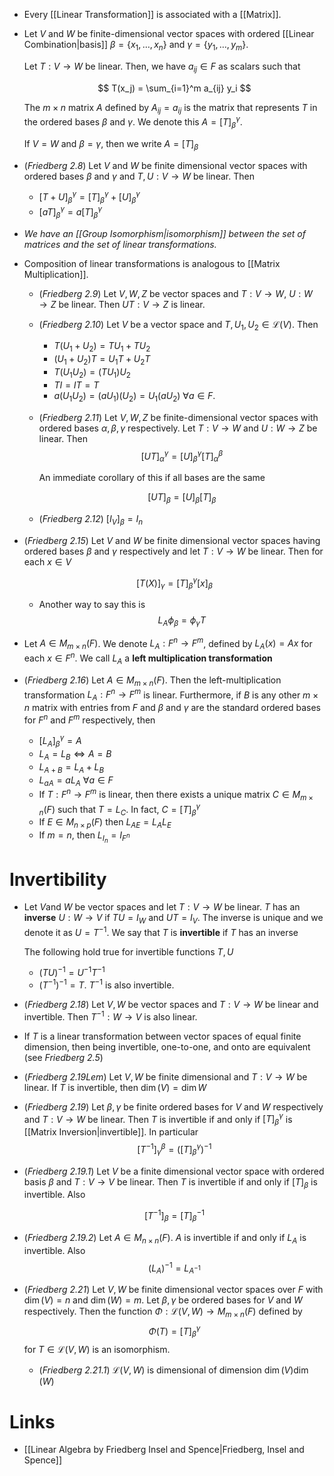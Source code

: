 * Every [[Linear Transformation]] is associated with a [[Matrix]].
* Let $V$ and $W$ be finite-dimensional vector spaces with ordered [[Linear Combination|basis]] $\beta=\{x_1,\dots,x_n\}$ and $\gamma =\{y_1,\dots, y_m\}$.
  
  Let $T:V\to W$ be linear. Then, we have $a_{ij}\in F$ as scalars such that
  
  $$
  T(x_j) = \sum_{i=1}^m a_{ij} y_i
  $$
  
  The $m\times n$ matrix $A$ defined by $A_{ij}=a_{ij}$ is the matrix that represents $T$ in the ordered bases $\beta$ and $\gamma$. We denote this $A=[T]_\beta^\gamma$.
  
  If $V=W$ and $\beta=\gamma$, then we write $A=[T]_\beta$

* (*Friedberg 2.8*) Let $V$ and $W$ be finite dimensional vector spaces with ordered bases $\beta$ and $\gamma$ and $T,U:V\to W$ be linear. Then
	* $[T+U]_\beta^\gamma = [T]_\beta^\gamma + [U]_\beta^\gamma$ 
	* $[aT]_\beta^\gamma = a[T]_\beta^\gamma$

* *We have an [[Group Isomorphism|isomorphism]] between the set of matrices and the set of linear transformations.*

* Composition of linear transformations is analogous to [[Matrix Multiplication]].
	* (*Friedberg 2.9*) Let $V,W,Z$ be vector spaces and $T:V\to W$, $U:W\to Z$ be linear. Then $UT:V\to Z$ is linear. 
	* (*Friedberg 2.10*) Let $V$ be a vector space and $T,U_1,U_2\in \mathcal{L}(V)$. Then
		* $T(U_1 + U_2) = TU_1 + TU_2$
		* $(U_1+U_2)T = U_1T + U_2 T$
		* $T(U_1U_2) = (TU_1)U_2$
		* $TI=IT=T$
		* $a(U_1U_2) = (aU_1)(U_2) = U_1(aU_2)$ $\forall a\in F$.
	* (*Friedberg 2.11*) Let $V,W,Z$ be finite-dimensional vector spaces with ordered bases $\alpha,\beta,\gamma$ respectively. Let $T:V\to W$ and $U:W\to Z$ be linear. Then
	  $$
	  [UT]_\alpha^\gamma = [U]^\gamma_\beta [T]^\beta_\alpha
	  $$
	  
	  An immediate corollary of this if all bases are the same
	  
	  $$
	  [UT]_\beta = [U]_\beta[T]_\beta
	  $$
	* (*Friedberg 2.12*) $[I_V]_\beta = I_n$

* (*Friedberg 2.15*) Let $V$ and $W$ be finite dimensional vector spaces having ordered bases $\beta$ and $\gamma$ respectively and let $T:V\to W$ be linear. Then for each $x\in V$
  
  $$
  [T(X)]_\gamma = [T]_\beta^\gamma [x]_\beta
  $$
	* Another way to say this is
	  $$
	  L_A\phi_\beta = \phi_\gamma T
	  $$

* Let $A\in M_{m\times n}(F)$. We denote $L_A:F^n\to F^m$, defined by $L_A(x)=Ax$ for each $x\in F^n$. We call $L_A$ a **left multiplication transformation**
* (*Friedberg 2.16*) Let $A\in M_{m\times n}(F)$. Then the left-multiplication transformation $L_A: F^n\to F^m$ is linear. Furthermore, if $B$ is any other $m\times n$ matrix with entries from $F$ and $\beta$ and $\gamma$ are the standard ordered bases for $F^n$ and $F^m$ respectively, then
	* $[L_A]_\beta^\gamma = A$
	* $L_A=L_B \iff A =B$
	* $L_{A+B}=L_A + L_B$
	* $L_{aA} = aL_A$ $\forall a \in F$
	* If $T:F^n\to F^m$ is linear, then there exists a unique matrix $C\in M_{m\times n}(F)$ such that $T=L_C$. In fact, $C=[T]_\beta^\gamma$ 
	* If $E\in M_{n\times p}(F)$ then $L_{AE}=L_AL_E$
	* If $m=n$, then $L_{I_n} = I_{F^n}$ 

# Invertibility
* Let $V$and $W$ be vector spaces and let $T:V\to W$ be linear. $T$ has an **inverse** $U:W\to V$ if $TU=I_W$ and $UT=I_V$. The inverse is unique and we denote it as $U=T^{-1}$. We say that $T$ is **invertible** if $T$ has an inverse
  
  The following hold true for invertible functions $T,U$
	* $(TU)^{-1}=U^{-1}T^{-1}$
	* $(T^{-1})^{-1}=T$. $T^{-1}$ is also invertible.

* (*Friedberg 2.18*) Let $V,W$ be vector spaces and $T:V\to W$ be linear and invertible. Then $T^{-1}:W\to V$ is also linear.

 * If $T$ is a linear transformation between vector spaces of equal finite dimension, then being invertible, one-to-one, and onto are equivalent (see *Friedberg 2.5*)

* (*Friedberg 2.19Lem*) Let $V,W$ be finite dimensional and $T:V\to W$ be linear. If $T$ is invertible, then $\dim(V)=\dim W$ 
* (*Friedberg 2.19*) Let $\beta,\gamma$ be finite ordered bases for $V$ and $W$ respectively and $T:V\to W$ be linear. Then $T$ is invertible if and only if $[T]_\beta^\gamma$ is [[Matrix Inversion|invertible]]. In particular
  $$
  [T^{-1}]_\gamma^\beta = ([T]_\beta^\gamma)^{-1}
  $$
* (*Friedberg 2.19.1*) Let $V$ be a finite dimensional vector space with ordered basis $\beta$ and $T:V\to V$ be linear. Then $T$ is invertible if and only if $[T]_\beta$ is invertible. Also
  
  $$
  [T^{-1}]_\beta = [T]_\beta^{-1}
  $$
* (*Friedberg 2.19.2*) Let $A\in M_{n\times n}(F)$. $A$ is invertible if and only if $L_A$ is invertible. Also
  $$
  (L_A)^{-1} = L_{A^{-1}}
  $$
* (*Friedberg 2.21*) Let $V,W$ be finite dimensional vector spaces over $F$ with $\dim(V) = n$ and $\dim(W)=m$. Let $\beta, \gamma$ be ordered bases for $V$ and $W$ respectively. Then the function $\Phi:\mathcal{L}(V,W)\to M_{m\times n}(F)$ defined by 
  $$
  \Phi(T) = [T]_\beta^\gamma
  $$
  for $T\in \mathcal{L}(V,W)$ is an isomorphism.
	 * (*Friedberg 2.21.1*) $\mathcal{L}(V,W)$ is dimensional of dimension $\dim(V) \dim(W)$


# Links
* [[Linear Algebra by Friedberg Insel and Spence|Friedberg, Insel and Spence]]